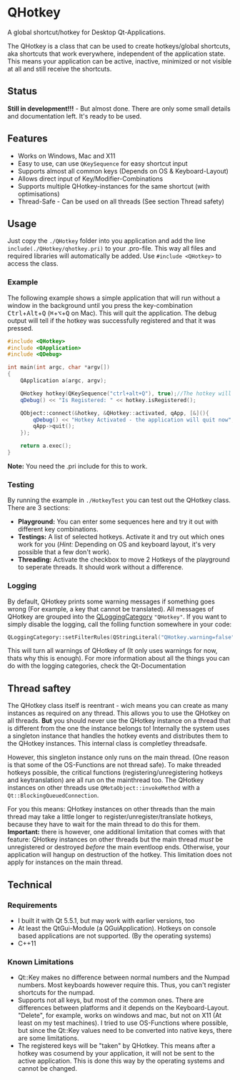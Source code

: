 # QHotkey
A global shortcut/hotkey for Desktop Qt-Applications.

The QHotkey is a class that can be used to create hotkeys/global shortcuts, aka shortcuts that work everywhere, independent of the application state. This means your application can be active, inactive, minimized or not visible at all and still receive the shortcuts.

## Status
**Still in development!!!** - But almost done. There are only some small details and documentation left. It's ready to be used.

## Features
 - Works on Windows, Mac and X11
 - Easy to use, can use `QKeySequence` for easy shortcut input
 - Supports almost all common keys (Depends on OS & Keyboard-Layout)
 - Allows direct input of Key/Modifier-Combinations
 - Supports multiple QHotkey-instances for the same shortcut (with optimisations)
 - Thread-Safe - Can be used on all threads (See section Thread safety)

## Usage
Just copy the `./QHotkey` folder into you application and add the line `include(./QHotkey/qhotkey.pri)` to your .pro-file. This way all files and required libraries will automatically be added. Use `#include <QHotkey>` to access the class.

### Example
The following example shows a simple application that will run without a window in the background until you press the key-combination <kbd>Ctrl</kbd>+<kbd>Alt</kbd>+<kbd>Q</kbd> (<kbd>⌘</kbd>+<kbd>⌥</kbd>+<kbd>Q</kbd> on Mac). This will quit the application. The debug output will tell if the hotkey was successfully registered and that it was pressed.
```cpp
#include <QHotkey>
#include <QApplication>
#include <QDebug>

int main(int argc, char *argv[])
{
    QApplication a(argc, argv);

    QHotkey hotkey(QKeySequence("ctrl+alt+Q"), true);//The hotkey will be automatically registered
    qDebug() << "Is Registered: " << hotkey.isRegistered();

    QObject::connect(&hotkey, &QHotkey::activated, qApp, [&](){
        qDebug() << "Hotkey Activated - the application will quit now";
        qApp->quit();
    });

    return a.exec();
}
```

**Note:** You need the .pri include for this to work.

### Testing
By running the example in `./HotkeyTest` you can test out the QHotkey class. There are 3 sections:
 - **Playground:** You can enter some sequences here and try it out with different key combinations.
 - **Testings:** A list of selected hotkeys. Activate it and try out which ones work for you (*Hint:* Depending on OS and keyboard layout, it's very possible that a few don't work).
 - **Threading:** Activate the checkbox to move 2 Hotkeys of the playground to seperate threads. It should work without a difference.

### Logging
By default, QHotkey prints some warning messages if something goes wrong (For example, a key that cannot be translated). All messages of QHotkey are grouped into the [QLoggingCategory](https://doc.qt.io/qt-5/qloggingcategory.html) `"QHotkey"`. If you want to simply disable the logging, call the folling function somewhere in your code:
```cpp
QLoggingCategory::setFilterRules(QStringLiteral("QHotkey.warning=false"));
```
This will turn all warnings of QHotkey of (It only uses warnings for now, thats why this is enough). For more information about all the things you can do with the logging categories, check the Qt-Documentation

## Thread saftey
The QHotkey class itself is reentrant - wich means you can create as many instances as required on any thread. This allows you to use the QHotkey on all threads. **But** you should never use the QHotkey instance on a thread that is different from the one the instance belongs to! Internally the system uses a singleton instance that handles the hotkey events and distributes them to the QHotkey instances. This internal class is completley threadsafe.

However, this singleton instance only runs on the main thread. (One reason is that some of the OS-Functions are not thread safe). To make threaded hotkeys possible, the critical functions (registering/unregistering hotkeys and keytranslation) are all run on the mainthread too. The QHotkey instances on other threads use `QMetaObject::invokeMethod` with a `Qt::BlockingQueuedConnection`.

For you this means: QHotkey instances on other threads than the main thread may take a little longer to register/unregister/translate hotkeys, because they have to wait for the main thread to do this for them. **Important:** there is however, one additional limitation that comes with that feature: QHotkey instances on other threads but the main thread *must* be unregistered or destroyed *before* the main eventloop ends. Otherwise, your application will hangup on destruction of the hotkey. This limitation does not apply for instances on the main thread.

## Technical
### Requirements
 - I built it with Qt 5.5.1, but may work with earlier versions, too
 - At least the QtGui-Module (a QGuiApplication). Hotkeys on console based applications are not supported. (By the operating systems)
 - C++11

### Known Limitations
 - Qt::Key makes no difference between normal numbers and the Numpad numbers. Most keyboards however require this. Thus, you can't register shortcuts for the numpad.
 - Supports not all keys, but most of the common ones. There are differences between platforms and it depends on the Keyboard-Layout. "Delete", for example, works on windows and mac, but not on X11 (At least on my test machines). I tried to use OS-Functions where possible, but since the Qt::Key values need to be converted into native keys, there are some limitations.
 - The registered keys will be "taken" by QHotkey. This means after a hotkey was cosumend by your application, it will not be sent to the active application. This is done this way by the operating systems and cannot be changed.
